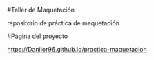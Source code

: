 #Taller de Maquetación

repositorio de práctica de maquetación

#Página del proyecto

https://Danilor96.github.io/practica-maquetacion
